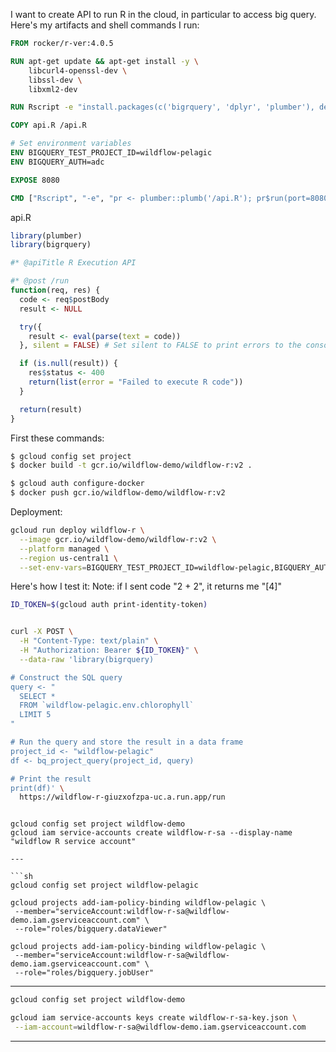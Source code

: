 I want to create API to run R in the cloud, in particular to access big query.
Here's my artifacts and shell commands I run:

```Dockerfile
FROM rocker/r-ver:4.0.5

RUN apt-get update && apt-get install -y \
    libcurl4-openssl-dev \
    libssl-dev \
    libxml2-dev

RUN Rscript -e "install.packages(c('bigrquery', 'dplyr', 'plumber'), dependencies=TRUE)"

COPY api.R /api.R

# Set environment variables
ENV BIGQUERY_TEST_PROJECT_ID=wildflow-pelagic
ENV BIGQUERY_AUTH=adc

EXPOSE 8080

CMD ["Rscript", "-e", "pr <- plumber::plumb('/api.R'); pr$run(port=8080, host='0.0.0.0')"]

```

api.R

```R
library(plumber)
library(bigrquery)

#* @apiTitle R Execution API

#* @post /run
function(req, res) {
  code <- req$postBody
  result <- NULL

  try({
    result <- eval(parse(text = code))
  }, silent = FALSE) # Set silent to FALSE to print errors to the console

  if (is.null(result)) {
    res$status <- 400
    return(list(error = "Failed to execute R code"))
  }

  return(result)
}
```

First these commands:

```sh
$ gcloud config set project
$ docker build -t gcr.io/wildflow-demo/wildflow-r:v2 .

$ gcloud auth configure-docker
$ docker push gcr.io/wildflow-demo/wildflow-r:v2
```

Deployment:

```sh
gcloud run deploy wildflow-r \
  --image gcr.io/wildflow-demo/wildflow-r:v2 \
  --platform managed \
  --region us-central1 \
  --set-env-vars=BIGQUERY_TEST_PROJECT_ID=wildflow-pelagic,BIGQUERY_AUTH=adc
```

Here's how I test it:
Note: if I sent code "2 + 2", it returns me "[4]"

```sh
ID_TOKEN=$(gcloud auth print-identity-token)


curl -X POST \
  -H "Content-Type: text/plain" \
  -H "Authorization: Bearer ${ID_TOKEN}" \
  --data-raw 'library(bigrquery)

# Construct the SQL query
query <- "
  SELECT *
  FROM `wildflow-pelagic.env.chlorophyll`
  LIMIT 5
"

# Run the query and store the result in a data frame
project_id <- "wildflow-pelagic"
df <- bq_project_query(project_id, query)

# Print the result
print(df)' \
  https://wildflow-r-giuzxofzpa-uc.a.run.app/run
```

````

gcloud config set project wildflow-demo
gcloud iam service-accounts create wildflow-r-sa --display-name "wildflow R service account"

---

```sh
gcloud config set project wildflow-pelagic

gcloud projects add-iam-policy-binding wildflow-pelagic \
 --member="serviceAccount:wildflow-r-sa@wildflow-demo.iam.gserviceaccount.com" \
 --role="roles/bigquery.dataViewer"

gcloud projects add-iam-policy-binding wildflow-pelagic \
 --member="serviceAccount:wildflow-r-sa@wildflow-demo.iam.gserviceaccount.com" \
 --role="roles/bigquery.jobUser"
````

---

```sh
gcloud config set project wildflow-demo

gcloud iam service-accounts keys create wildflow-r-sa-key.json \
 --iam-account=wildflow-r-sa@wildflow-demo.iam.gserviceaccount.com
```

---
